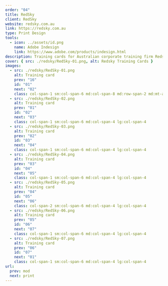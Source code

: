 ```yaml
---
order: "04"
title: RedSky
client: RedSky
website: redsky.com.au
link: https://redsky.com.au
type: Print Design
tools:
  - icon: ../assets/id.png
    name: Adobe Indesign
    link: https://www.adobe.com/products/indesign.html
description: Training cards for Australian corporate training firm Redsky.
cover: { src: ./redsky/RedSky-01.png, alt: Redsky Training Cards }
images:
  - src: ./redsky/RedSky-01.png
    alt: Training card
    prev: "16"
    id: "01"
    next: "02"
    class: col-span-1 sm:col-span-6 md:col-span-8 md:row-span-2 md:mt-auto
  - src: ./redsky/RedSky-02.png
    alt: Training card
    prev: "01"
    id: "02"
    next: "03"
    class: col-span-1 sm:col-span-6 md:col-span-4 lg:col-span-4
  - src: ./redsky/RedSky-03.png
    alt: Training card
    prev: "02"
    id: "03"
    next: "04"
    class: col-span-1 sm:col-span-6 md:col-span-4 lg:col-span-4
  - src: ./redsky/RedSky-04.png
    alt: Training card
    prev: "03"
    id: "04"
    next: "05"
    class: col-span-1 sm:col-span-6 md:col-span-4 lg:col-span-4
  - src: ./redsky/RedSky-05.png
    alt: Training card
    prev: "04"
    id: "05"
    next: "06"
    class: col-span-2 sm:col-span-6 md:col-span-4 lg:col-span-4
  - src: ./redsky/RedSky-06.png
    alt: Training card
    prev: "05"
    id: "06"
    next: "07"
    class: col-span-1 sm:col-span-6 md:col-span-4 lg:col-span-4
  - src: ./redsky/RedSky-07.png
    alt: Training card
    prev: "06"
    id: "07"
    next: "01"
    class: col-span-1 sm:col-span-6 md:col-span-4 lg:col-span-4
url:
  prev: mod
  next: print
---
```

